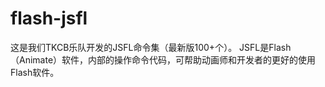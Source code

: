 # flash-jsfl
这是我们TKCB乐队开发的JSFL命令集（最新版100+个）。 JSFL是Flash（Animate）软件，内部的操作命令代码，可帮助动画师和开发者的更好的使用Flash软件。
